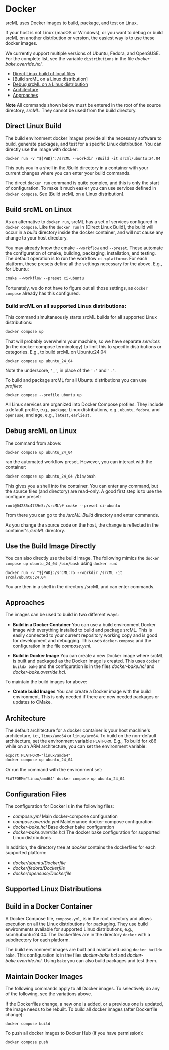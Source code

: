 # Docker

[Direct Linux build of local files]: #direct-linux-build
[Build local srcML on a Linux distribution]: #build-srcml-on-a-linux-distribution
[Debug srcML on a Linux distribution]: #debug-srcml-on-a-linux-distribution
[Architecture]: #architecture
[Approaches]: #approaches

srcML uses Docker images to build, package, and test on Linux. 

If your host is not Linux (macOS or Windows), or you want to debug or build srcML on another distribution or version, the easiest way is to use these docker images.

We currently support multiple versions of Ubuntu, Fedora, and OpenSUSE. For the complete list, see the variable `distributions` in the file _docker-bake.override.hcl_.

* [Direct Linux build of local files]
* [Build srcML on a Linux distribution]
* [Debug srcML on a Linux distribution]
* [Architecture]
* [Approaches]

**Note** All commands shown below must be entered in the root of the source directory, _srcML_. They cannot be used from the build directory.

## Direct Linux Build

The build environment docker images provide all the necessary software to build, generate packages, and test for a specific Linux distribution. You can directly use the image with docker:

```console
docker run -v "${PWD}":/srcML --workdir /Build -it srcml/ubuntu:24.04
```

This puts you in a shell in the /Build directory in a container with your current changes where you can enter your build commands.

The direct `docker run` command is quite complex, and this is only the start of configuration. To make it much easier you can use services defined in `docker compose`. See [Build srcML on a Linux distribution].

## Build srcML on Linux

As an alternative to `docker run`, srcML has a set of services configured in `docker compose`. Like the `docker run` in [Direct Linux Build], the build will occur in a _build_ directory inside the docker container, and will not cause any change to your host directory.

You may already know the cmake `--workflow` and `--preset`. These automate the configuration of cmake, building, packaging, installation, and testing. The default operation is to run the workflow `ci-<platform>`. For each platform, these presets define all the settings necessary for the above. E.g., for Ubuntu:

```console
cmake --workflow --preset ci-ubuntu
```

Fortunately, we do not have to figure out all those settings, as `docker compose` already has this configured.

### Build srcML on all supported Linux distributions:

This command simultaneously starts srcML builds for all supported Linux distributions:

```console
docker compose up
```

That will probably overwhelm your machine, so we have separate _services_ (in the docker-compose terminology) to limit this to specific distributions or categories. E.g., to build srcML on Ubuntu:24.04

```console
docker compose up ubuntu_24_04
```

Note the underscore, `'_'`, in place of the `':'` and `'.'`.

To build and package srcML for all Ubuntu distributions you can use _profiles_:

```console
docker compose --profile ubuntu up
```

All Linux services are organized into Docker Compose profiles. They include a default profile, e.g., `package`; Linux distributions, e.g., `ubuntu`, `fedora`, and `opensuse`, and age, e.g., `latest`, `earliest`.

## Debug srcML on Linux

The command from above:

```console
docker compose up ubuntu_24_04
```

ran the automated workflow preset. However, you can interact with the container:

```console
docker compose up ubuntu_24_04 /bin/bash
```

This gives you a shell into the container. You can enter any command, but the source files (and directory) are read-only. A good first step is to use the configure preset:

```console
root@04285c4739e5:/srcML\# cmake --preset ci-ubuntu
```

From there you can go to the _/srcML-Build_ directory and enter commands.

As you change the source code on the host, the change is reflected in the container's _/srcML_ directory.

## Use the Build Image Directly

You can also directly use the build image. The following mimics the `docker compose up ubuntu_24_04 /bin/bash` using `docker run`:

```console
docker run -v "${PWD}:/srcML:ro --workdir /srcML -it srcml/ubuntu:24.04
```

You are then in a shell in the directory /srcML and can enter commands.

## Approaches
The images can be used to build in two different ways:

* **Build in a Docker Container** You can use a build environment Docker image with everything installed to build and package srcML. This is easily connected to your current repository working copy and is good for development and debugging. This uses `docker-compose` and the configuration in the file _compose.yml_.

* **Build in Docker Image** You can create a new Docker image where srcML is built and packaged as the Docker image is created. This uses `docker buildx bake` and the configuration is in the files _docker-bake.hcl_ and _docker-bake.override.hcl_.

To maintain the build images for above:

* **Create build Images** You can create a Docker image with the build environment. This is only needed if there are new needed packages or updates to CMake.

## Architecture

The default architecture for a docker container is your host machine's architecture, i.e., `linux/amd64` or `linux/arm64`. To build on the non-default architecture, set the environment variable `PLATFORM`. E.g., To build for x86 while on  an ARM architecture, you can set the environment variable:

```console
export PLATFORM="linux/amd64"
docker compose up ubuntu_24_04
```

Or run the command with the environment set:

```console
PLATFORM="linux/amd64" docker compose up ubuntu_24_04
```

## Configuration Files

The configuration for Docker is in the following files:

* _compose.yml_ Main docker-compose configuration
* _compose.override.yml_ Maintenance docker-compose configuration
* _docker-bake.hcl_ Base docker bake configuration
* _docker-bake.override.hcl_ The docker bake configuration for supported Linux distributions

In addition, the directory tree at _docker_ contains the dockerfiles for each supported platform:

* _docker/ubuntu/Dockerfile_
* _docker/fedora/Dockerfile_
* _docker/opensuse/Dockerfile_

## Supported Linux Distributions


## Build in a Docker Container

A Docker Compose file, `compose.yml`, is in the root directory and allows execution on all the Linux distributions for packaging. They use build environments available for supported Linux distributions, e.g., srcml/ubuntu:24.04. The Dockerfiles are in the directory `docker` with a subdirectory for each platform.

The build environment images are built and maintained using `docker buildx bake`. This configuration is in the files _docker-bake.hcl_ and _docker-bake.override.hcl_. Using `bake` you can also build packages and test them.


## Maintain Docker Images

The following commands apply to all Docker images. To selectively do any of the following, see the variations above.


If the Dockerfiles change, a new one is added, or a previous one is updated, the image needs to be rebuilt. To build all docker images (after Dockerfile change):

```console
docker compose build
```

To push all docker images to Docker Hub (if you have permission):

```console
docker compose push
```
